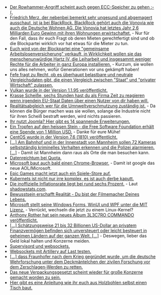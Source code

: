 * [Der Rowhammer-Angriff scheint auch gegen ECC-Speicher zu gehen :-(.](https://blog.fefe.de/?ts=a2fa1246)
* [Friedrich Merz, der nebenbei bemerkt sehr ungesund und abgemagert ausschaut, ist ja bei BlackRock. BlackRock gehört auch die Vonovia wie auch die Deutsche Wohnen AG. Die Vonovia hat letztes Jahr 2,6 Milliarden Euro Gewinn mit ihren Wohnungen erwirtschaftet.](https://www.neopresse.com/wirtschaft/enthuellt-friedrich-merz-und-der-mietwucher-wie-der-kandidat-mit-blackrock-am-mietelend-geld-verdient/) - Nur für den Fall, dass ihr euch Fragt ob deren Mieten gerechtfertigt sind und ob die Blockpartei wirklich vor hat etwas für die Mieter zu tun.
* [Euch wird von der Blockpartei eine "gemeinsame Arbeitslosenversicherung" verkauft, in Wirklichkeit wollen sie das menschenunwürdige Hartz IV, die Leiharbeit und insgesammt weniger Rechte für die Arbeiter in ganz Europa installieren.](https://www.neopresse.com/gesellschaft/aufgedeckt-eu-will-dank-deutschland-jetzt-die-gemeinsame-arbeitslosenversicherung/) - Kurzum, sie wollen uns alles nehmen, wofür Generationen vor uns gekämpft haben!
* [Fefe fragt zu Recht, ob es überhaupt belastbare und neutrale Vergleichsdaten gibt, die einen Vergleich zwischen "Staat" und "privater Wirtschaft" zulassen.](https://blog.fefe.de/?ts=a2fa8a19)
* [Vulkan wurde in der Version 1.1.95 veröffentlicht.](https://www.phoronix.com/scan.php?page=news_item&px=Vulkan-1.1.95-Released)
* [Krasse Scheiße, sechs Stunden hast du als Firma Zeit zu reagieren wenn irgendein EU-Staat Daten über einen Nutzer von dir haben will.](https://blog.fefe.de/?ts=a2fb8427)
* [Realitätsabgleich wer für die Umnweltverschmutzung zuständig ist.](http://www.sonnenseite.com/de/tipps/muellflut-im-supermarkt-mehr-drumherum-als-drin.html) - Da können die Bürger machen was sie wollen, solange die Industrie nicht für ihren Scheiß bestraft werden, wird nichts passieren.
* [Ihr nutzt Joomla? Hier gibt es 14 spannende Erweiterungen.](https://opensource.com/article/18/12/top-joomla-extensions)
* [Ein Tropfen auf den heissen Stein - die Free Software Foundation erhält eine Spende von 1 Million USD.](https://www.pro-linux.de/news/1/26562/free-software-foundation-erh%C3%A4lt-1-million-us-dollar-spende.html) - Danke für eure Mühe!
* [CentOS wurde in der Version 7.6 (1810) veröffentlicht.](https://www.pro-linux.de/news/1/26561/centos-76-freigegeben.html)
* [[...] Am Bahnhof und in der Innenstadt von Mannheim sollen 72 Kameras selbstständig kriminelles Verhalten erkennen und die Polizei alarmieren. [...]](https://blog.fefe.de/?ts=a2f89c85) - Damit ist Mannheim dann raus als Orte die man besuchen kann.
* [Datenreichtum bei Quota.](https://blog.fefe.de/?ts=a2f89b9c)
* [Microsoft baut auch bald einen Chrome-Browser.](https://www.pro-linux.de/news/1/26564/microsoft-ersetzt-edge-durch-chromium-basierten-browser.html) - Damit ist google das neue AOL/Microsoft.
* [Epic Games macht jetzt auch ein Spiele-Store auf.](https://www.phoronix.com/scan.php?page=news_item&px=Epic-Games-Store)
* [Kubernets ist nicht nur irre komplex, es ist auch derbe kaputt.](https://lwn.net/Articles/773836)
* [Die inoffizielle Inflationsrate liegt bei rund sechs Prozent.](https://www.neopresse.com/finanzsystem/die-wahre-inflationsrate-ist-hoeher-als-die-offizielle/) - Laut [shadowstats.com](http://www.shadowstats.com/).
* [Bewusstsein erschafft Realität - Du bist der Filmemacher Deines Lebens.](https://www.welt-im-wandel.tv/video/bewusstsein-erschafft-realitaet-du-bist-der-filmemacher-deines-lebens/)
* [Microsoft stellt seine Windows Forms, WinUI und WPF unter die MIT Lizenz.](https://www.phoronix.com/scan.php?page=news_item&px=Microsoft-Open-Source-Win-Forms) - Verrückt, wechseln die jetzt zu einem Linux-Kernel?
* [Anthony Rother hat sein neues Album 3L3C7RO COMMANDO veröffentlicht.](http://www.psi49net.de)
* [[...] Schätzungsweise 21 bis 32 Billionen US-Dollar an privatem Finanzvermögen befinden sich unversteuert oder leicht besteuert in geheimen Ländern auf der ganzen Welt. [...]](https://netzfrauen.org/2018/12/04/africa-2/) - Deswegen, lieber das Geld lokal halten und Konzerne meiden.
* [Supervisord und websockets.](https://ma.ttias.be/deploying-laravel-websockets-with-nginx-reverse-proxy-and-supervisord/)
* [Websockets mit Artillery auf Last testen.](https://ma.ttias.be/benchmarking-websocket-server-performance-with-artillery/)
* [[...] dass Fraunhofer nach dem Krieg gegründet wurde, um die deutsche Wehrforschung unter dem Deckmäntelchen der zivilen Forschung vor dem Zerschlagen-Werden zu retten.](https://blog.fefe.de/?ts=a2f96a31)
* [Das neue Verpackungsgesetzt scheint wieder für große Konzerne gemacht worden zu sein.](https://blog.fefe.de/?ts=a2f9693d)
* [Hier gibt es eine Anleitung wie ihr euch aus Holzbohlen selbst einen Tisch baut.](https://www.careelite.de/diy-couchtisch-selber-bauen/)
